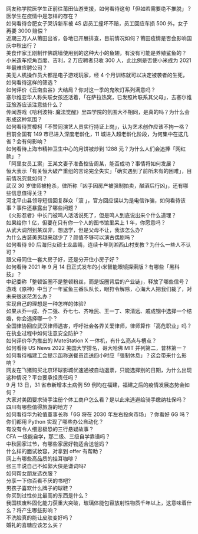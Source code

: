 网友称学院医学生正前往莆田仙游支援，如何看待这句「但如若需要绝不推脱」？医学生在疫情中是怎样的存在？  
如何看待合肥女子哭诉新车被 4S 店员工撞坏不赔，员工回应车损 500 外，女子再要 3000 赔偿？  
近期三万人从莆田出省，各地已开展排查，目前情况如何？莆田疫情是否会影响国庆中秋出行？  
美食作家王刚制作佛跳墙使用到的这种大小的鱼翅，有没有可能是养殖鲨鱼的？  
小米造车挖角百度、吉利，2 万应聘者只收 300 人，此比例是否使小米成为 2021 年最难应聘公司？  
美无人机操作员大都是电子游戏玩家，经 4 个月训练就可以决定被袭者的生死，如何看待这样的筛选？  
如何评价《云南虫谷》大结局？你对这一季的鬼吹灯系列满意吗？  
塞尔维亚华人称失联女孩还活着，「在萨拉热窝，已发照片联系其父母」，去塞尔维亚旅游应该注意些什么？  
传闻游戏《哈利波特: 魔法觉醒》里四学院的氛围大不相同，是真的吗？为什么会形成这种氛围？  
如何看待贾樟柯「不赞同演艺人员实行持证上岗」，认为艺术创作应该不拘一格？  
目前全国有 149 市已进入深度老龄化，11 城进入超老龄化阶段，为何集中在这几省？会有何影响？  
如何看待上海市精神卫生中心的月饼被炒到 1288 元？为什么人们会追捧「网红款」？  
「阿里女员工案」王某文妻子准备控告周某，能否成功？事情将如何发展？  
恒大表示「有关恒大破产重组的言论完全失实」「确实遇到了前所未有的困难」，目前情况究竟如何？  
武汉 30 岁律师被枪杀，律所称「凶手因房产被强制拍卖，酗酒后行凶」，还有哪些信息值得关注？  
河北平山县领导短信回复群众「滚 」，官方回应误以为是电信诈骗，如何看待该事？事件还暴露出了哪些问题？  
《火影忍者》中长门被鸣人活活说死了，但是鸣人到底说出来个什么道理？  
如果给你 1 亿，但要在只有你一个人的图书馆里呆上 1 年，你愿意吗？  
从武大调剂到某双非，想退学，但是父母不让，我该怎么办?  
为什么古装美男越来越少了？颜值不够可以演古偶剧吗？  
如何看待 90 后海归女硕士龙晶睛，连续十年到湘西山村支教？为什么一些人不认可？  
跟父母同住一套大房子好，还是分开住小房子好？  
如何看待 2021 年 9 月 14 日正式发布的小米智能眼镜探索版？有哪些「黑科技」？  
中纪委称「整顿饭圈不是整顿粉丝，而是饭圈背后的产业链」，释放了哪些信号？  
游戏《原神》中当了一年鲨鱼三番队队长，眼狩令解除，心海大人把我们裁了，对未来很迷茫怎么办？  
实现自己的理想是一种怎样的体验?  
如果从乔一成、乔二强、乔七七、齐唯民、王一丁、宋清远、戚成钢中选择一个结婚，你会选择哪一个？  
全国律协回应武汉律师遇害，呼吁社会各界关爱律师，律师算作「高危职业」吗？在执业过程中如何注意安全防护？  
如何评价华为推出的 MateStation X 一体机，有什么亮点与槽点？  
如何看待 US News 2022 美国大学排名，哥大哈佛 MIT 并列第二，普林第一？  
如何看待福建工会提示函称送餐员连送四小时应「强制休息」？这会带来什么影响？  
网友在飞猪购买北京环球影城优速通被自动退票，只能选择别的日期，为什么出现这种情况？平台要承担责任吗？  
9 月 13 日，31 省市新增本土病例 59 例均在福建，福建之后的疫情发展态势会如何？  
大家对美团要求骑手注册个体工商户怎么看？是以此来逃避给骑手缴纳社保吗？  
四川有哪些值得旅游的地方？  
如何看待华为轮值董事长称「6G 将在 2030 年左右投向市场」？你看好 6G 吗？  
你们都用 Python 实现了哪些办公自动化？  
有没有令人细思极恐的三行悬疑故事？  
CFA 一级能自学，那二级、三级自学靠谱吗？  
中秋回家过节，有哪些家居好物适合送爸妈？  
什么样的面试妆容，对拿到 offer 有帮助？  
网上有哪些高品质的挂耳咖啡？  
张三丰说自己不如郭大侠是谦词吗?  
如何帮女朋友选衣服？  
分享一下你百看不厌的书吧?  
男孩子喜欢什么牌子的球鞋？  
你买到过性价比最高的东西是什么？  
我国核废料固化能力获重大突破，玻璃体能包容放射性物质千年以上，这意味着什么？将产生哪些影响？  
不洗脸真的能让皮肤变好吗？  
婚礼的喜糖应该怎么买？  
